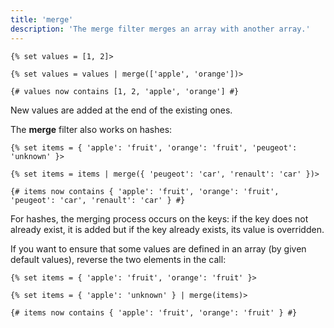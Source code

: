 ```yaml
---
title: 'merge'
description: 'The merge filter merges an array with another array.'
---
```


```canvas {% process=false>
{% set values = [1, 2]>

{% set values = values | merge(['apple', 'orange'])>

{# values now contains [1, 2, 'apple', 'orange'] #}
```

New values are added at the end of the existing ones.

The **merge** filter also works on hashes:

```canvas {% process=false>
{% set items = { 'apple': 'fruit', 'orange': 'fruit', 'peugeot': 'unknown' }>

{% set items = items | merge({ 'peugeot': 'car', 'renault': 'car' })>

{# items now contains { 'apple': 'fruit', 'orange': 'fruit', 'peugeot': 'car', 'renault': 'car' } #}
```

For hashes, the merging process occurs on the keys: if the key does not already exist, it is added but if the key already exists, its value is overridden.

If you want to ensure that some values are defined in an array (by given default values), reverse the two elements in the call:

```canvas {% process=false>
{% set items = { 'apple': 'fruit', 'orange': 'fruit' }>

{% set items = { 'apple': 'unknown' } | merge(items)>

{# items now contains { 'apple': 'fruit', 'orange': 'fruit' } #}
```
